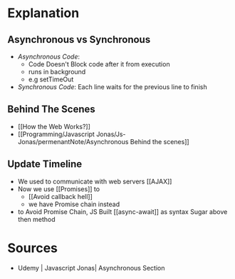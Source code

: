 # Explanation

## Asynchronous vs Synchronous

- _Asynchronous Code_:
    - Code Doesn't Block code after it from execution
    - runs in background
    - e.g setTimeOut
- _Synchronous Code_: Each line waits for the previous line to finish

## Behind The Scenes

- [[How the Web Works?]]
- [[Programming/Javascript Jonas/Js-Jonas/permenantNote/Asynchronous Behind the scenes]]

## Update Timeline

- We used to communicate with web servers [[AJAX]]
- Now we use [[Promises]] to
    - [[Avoid callback hell]]
    - we have Promise chain instead
- to Avoid Promise Chain, JS Built [[async-await]] as syntax Sugar above then method

# Sources

- Udemy | Javascript Jonas| Asynchronous Section

